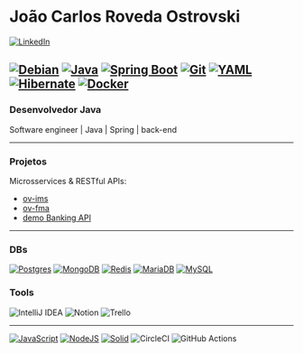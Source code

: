 # João Carlos Roveda Ostrovski
[![LinkedIn](https://img.shields.io/badge/LinkedIn-blue?style=for-the-badge&logo=linkedin&logoColor=white)](https://www.linkedin.com/in/joao-ostrovski/)

[![Debian](https://img.shields.io/badge/Debian-A81D33?logo=debian&logoColor=fff)](#)
[![Java](https://img.shields.io/badge/Java-%23ED8B00.svg?logo=openjdk&logoColor=white)](#)
[![Spring Boot](https://img.shields.io/badge/Spring%20Boot-6DB33F?logo=springboot&logoColor=fff)](#)
[![Git](https://img.shields.io/badge/Git-F05032?logo=git&logoColor=fff)](#)
[![YAML](https://img.shields.io/badge/YAML-CB171E?logo=yaml&logoColor=fff)](#)
[![Hibernate](https://img.shields.io/badge/Hibernate-59666C?logo=hibernate&logoColor=fff)](#)
[![Docker](https://img.shields.io/badge/Docker-2496ED?logo=docker&logoColor=fff)](#)
---

### Desenvolvedor Java
Software engineer | Java | Spring | back-end

---

### Projetos
Microsservices & RESTful APIs:
- [ov-ims](https://github.com/jotabrc/ov-ims)
- [ov-fma](https://github.com/jotabrc/ov-fma)
- [demo Banking API](https://github.com/jotabrc/demo-bank-api)

---

### DBs
[![Postgres](https://img.shields.io/badge/Postgres-%23316192.svg?logo=postgresql&logoColor=white)](#)
[![MongoDB](https://img.shields.io/badge/MongoDB-%234ea94b.svg?logo=mongodb&logoColor=white)](#)
[![Redis](https://img.shields.io/badge/Redis-%23DD0031.svg?logo=redis&logoColor=white)](#)
[![MariaDB](https://img.shields.io/badge/MariaDB-003545?logo=mariadb&logoColor=white)](#)
[![MySQL](https://img.shields.io/badge/MySQL-4479A1?logo=mysql&logoColor=fff)](#)


### Tools
![IntelliJ IDEA](https://img.shields.io/badge/IntelliJIDEA-000000.svg?logo=intellij-idea&logoColor=white)
![Notion](https://img.shields.io/badge/Notion-000?logo=notion&logoColor=fff)
![Trello](https://img.shields.io/badge/Trello-0052CC?logo=trello&logoColor=fff)

---

[![JavaScript](https://img.shields.io/badge/JavaScript-F7DF1E?logo=javascript&logoColor=000)](#)
[![NodeJS](https://img.shields.io/badge/Node.js-6DA55F?logo=node.js&logoColor=white)](#)
[![Solid](https://img.shields.io/badge/Solid-2C4F7C?logo=solid&logoColor=fff)](#)
![CircleCI](https://img.shields.io/badge/CircleCI-343434?logo=circleci&logoColor=fff)
![GitHub Actions](https://img.shields.io/badge/GitHub_Actions-2088FF?logo=github-actions&logoColor=white)
